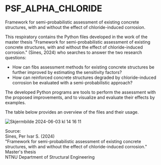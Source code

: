 # PSF_ALPHA_CHLORIDE
Framework for semi-probabilistic assessment of existing concrete structures, with and without the effect of chloride-induced corrosion.

This respiratory contains the Python files developed in the work of the master thesis "Framework for semi-probabilistic assessment of existing concrete structures, with and without the effect of chloride-induced corrosion." (Sines, 2024) who searches to answer the two research questions:

*  How can fibs assessment methods for existing concrete structures be further improved by
estimating the sensitivity factors?
*  How can reinforced concrete structures degraded by chloride-induced corrosion be evaluated
with a semi-probabilistic approach?

The developed Python programs are tools to perform the assessment with the proposed improvements, and to visualize and evaluate their effects by examples. 

The table below provides an overview of the files and their usage.

![Skjermbilde 2024-06-03 kl  14 16 11](https://github.com/pistokla/PSF_ALPHA_CHLORIDE/assets/170924681/737ac6ff-32ee-4725-9a97-db534c18de3a)


Source: <br />
Sines, Per Ivar S. (2024) <br />
"Framework for semi-probabilistic assessment of existing concrete structures, with and without the effect of chloride-induced corrosion." <br />
Master's thesis <br />
NTNU Department of Structural Engineering <br />
